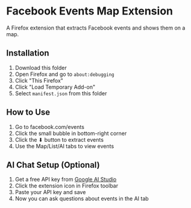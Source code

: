 # Facebook Events Map Extension

A Firefox extension that extracts Facebook events and shows them on a map.

## Installation

1. Download this folder
2. Open Firefox and go to `about:debugging`
3. Click "This Firefox"
4. Click "Load Temporary Add-on"
5. Select `manifest.json` from this folder

## How to Use

1. Go to facebook.com/events
2. Click the small bubble in bottom-right corner
3. Click the ⬇ button to extract events
4. Use the Map/List/AI tabs to view events

## AI Chat Setup (Optional)

1. Get a free API key from [Google AI Studio](https://aistudio.google.com/app/apikey)
2. Click the extension icon in Firefox toolbar
3. Paste your API key and save
4. Now you can ask questions about events in the AI tab
